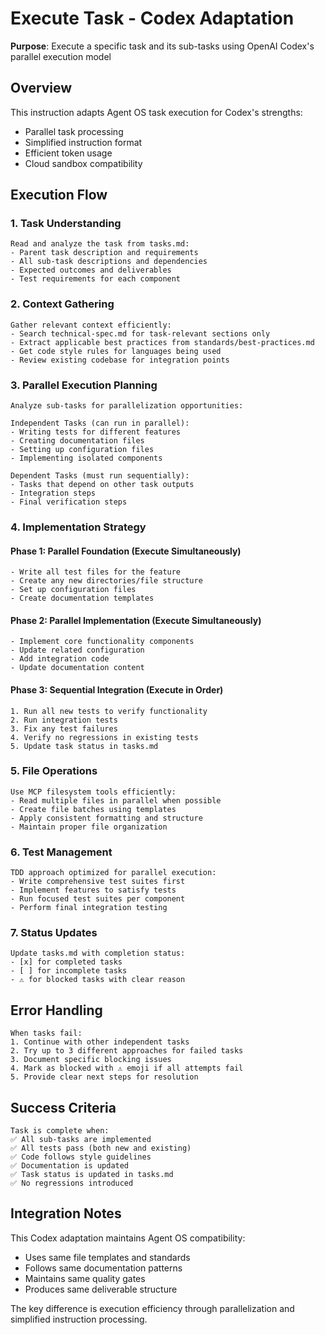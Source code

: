 # Execute Task - Codex Adaptation

**Purpose**: Execute a specific task and its sub-tasks using OpenAI Codex's parallel execution model

## Overview

This instruction adapts Agent OS task execution for Codex's strengths:
- Parallel task processing
- Simplified instruction format  
- Efficient token usage
- Cloud sandbox compatibility

## Execution Flow

### 1. Task Understanding
```
Read and analyze the task from tasks.md:
- Parent task description and requirements
- All sub-task descriptions and dependencies
- Expected outcomes and deliverables
- Test requirements for each component
```

### 2. Context Gathering
```
Gather relevant context efficiently:
- Search technical-spec.md for task-relevant sections only
- Extract applicable best practices from standards/best-practices.md
- Get code style rules for languages being used
- Review existing codebase for integration points
```

### 3. Parallel Execution Planning
```
Analyze sub-tasks for parallelization opportunities:

Independent Tasks (can run in parallel):
- Writing tests for different features
- Creating documentation files
- Setting up configuration files
- Implementing isolated components

Dependent Tasks (must run sequentially):
- Tasks that depend on other task outputs
- Integration steps
- Final verification steps
```

### 4. Implementation Strategy

#### Phase 1: Parallel Foundation (Execute Simultaneously)
```
- Write all test files for the feature
- Create any new directories/file structure  
- Set up configuration files
- Create documentation templates
```

#### Phase 2: Parallel Implementation (Execute Simultaneously)
```
- Implement core functionality components
- Update related configuration
- Add integration code
- Update documentation content
```

#### Phase 3: Sequential Integration (Execute in Order)
```
1. Run all new tests to verify functionality
2. Run integration tests
3. Fix any test failures
4. Verify no regressions in existing tests
5. Update task status in tasks.md
```

### 5. File Operations
```
Use MCP filesystem tools efficiently:
- Read multiple files in parallel when possible
- Create file batches using templates
- Apply consistent formatting and structure
- Maintain proper file organization
```

### 6. Test Management
```
TDD approach optimized for parallel execution:
- Write comprehensive test suites first
- Implement features to satisfy tests
- Run focused test suites per component
- Perform final integration testing
```

### 7. Status Updates
```
Update tasks.md with completion status:
- [x] for completed tasks
- [ ] for incomplete tasks  
- ⚠️ for blocked tasks with clear reason
```

## Error Handling

```
When tasks fail:
1. Continue with other independent tasks
2. Try up to 3 different approaches for failed tasks
3. Document specific blocking issues
4. Mark as blocked with ⚠️ emoji if all attempts fail
5. Provide clear next steps for resolution
```

## Success Criteria

```
Task is complete when:
✅ All sub-tasks are implemented
✅ All tests pass (both new and existing)
✅ Code follows style guidelines
✅ Documentation is updated
✅ Task status is updated in tasks.md
✅ No regressions introduced
```

## Integration Notes

This Codex adaptation maintains Agent OS compatibility:
- Uses same file templates and standards
- Follows same documentation patterns
- Maintains same quality gates
- Produces same deliverable structure

The key difference is execution efficiency through parallelization and simplified instruction processing.
